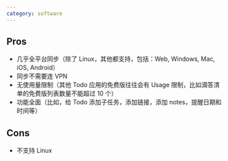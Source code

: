 ```yaml
---
category: software
---
```


## Pros

- 几乎全平台同步（除了 Linux，其他都支持，包括：Web, Windows, Mac, iOS, Android）
- 同步不需要连 VPN
- 无使用量限制（其他 Todo 应用的免费版往往会有 Usage 限制，比如滴答清单的免费版列表数量不能超过 10 个）
- 功能全面（比如，给 Todo 添加子任务，添加链接，添加 notes，提醒日期和时间等）

## Cons

- 不支持 Linux
